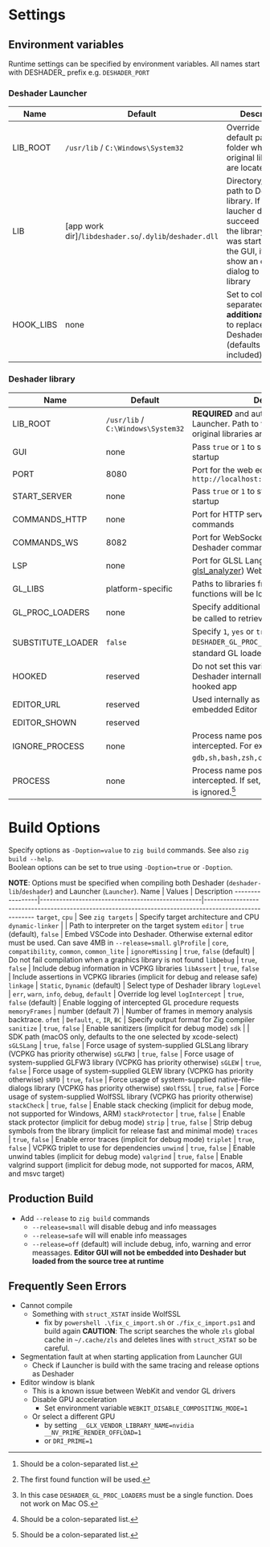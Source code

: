 # Settings
## Environment variables
Runtime settings can be specified by environment variables.
All names start with DESHADER_ prefix e.g. `DESHADER_PORT`
### Deshader Launcher
Name      | Default                                                   | Description
----------|-----------------------------------------------------------|---------------------------------------------------------------------------------------------------------------------------------------------------------------------------------------
LIB_ROOT  | `/usr/lib` / `C:\Windows\System32`                        | Override the default path to the folder where the original libraries are located
LIB       | \[app work dir\]/`libdeshader.so`/`.dylib`/`deshader.dll` | Directory/complete path to Deshader library. If the laucher does not succeed in finding the library and it was started with the GUI, it will show an open dialog to select the library
HOOK_LIBS | none                                                      | Set to colon-separated list of **additional** libraries to replace with Deshader library (defaults always included)
### Deshader library
Name              | Default                            | Description
------------------|------------------------------------|----------------------------------------------------------------------------------------------------------------------------------------
LIB_ROOT          | `/usr/lib` / `C:\Windows\System32` | **REQUIRED** and automatically set by the Launcher. Path to the folder where the original libraries are located
GUI               | none                               | Pass `true` or `1` to show the editor window on startup
PORT              | 8080                               | Port for the web editor at `http://localhost:DESHADER_PORT/index.html`
START_SERVER      | none                               | Pass `true` or `1` to start the editor server on startup
COMMANDS_HTTP     | none                               | Port for HTTP server listening to Deshader commands
COMMANDS_WS       | 8082                               | Port for WebSocket server listening to Deshader commands (disabled by default)
LSP               | none                               | Port for GLSL Language Server (based on [glsl_analyzer](https://github.com/nolanderc/glsl_analyzer/)) WebSocket
GL_LIBS           | platform-specific                  | Paths to libraries from which the original GL functions will be loaded
GL_PROC_LOADERS   | none                               | Specify additional lodader functions that will be called to retrieve GL function pointers[^1][^2]
SUBSTITUTE_LOADER | `false`                            | Specify `1`, `yes` or `true` for calling `DESHADER_GL_PROC_LOADERS` instead of standard GL loader functions internally[^3]
HOOKED            | reserved                           | Do not set this variable. IT is used by Deshader internally as a flag of already hooked app
EDITOR_URL        | reserved                           | Used internally as a startup URL for embedded Editor
EDITOR_SHOWN      | reserved                           |
IGNORE_PROCESS    | none                               | Process name postfixes that won't be intercepted. For example `gdb,sh,bash,zsh,code,llvm-symbolizer`[^1]
PROCESS           | none                               | Process name postfixes that will be intercepted. If set, `DESHADER_IGNORE_PROCESS` is ignored.[^1]

[^1]: Should be a colon-separated list.
[^2]: The first found function will be used.
[^3]: In this case `DESHADER_GL_PROC_LOADERS` must be a single function. Does not work on Mac OS.

# Build Options
Specify options as `-Doption=value` to `zig build` commands. See also `zig build --help`.  
Boolean options can be set to true using `-Doption=true` or `-Doption`.

**NOTE**: Options must be specified when compiling both Deshader (`deshader-lib`/`deshader`) and Launcher (`Launcher`).
Name             | Values                                           | Description
-----------------|--------------------------------------------------|-------------------------------------------------------------------------------------------------------
`target`, `cpu`  | See `zig targets`                                | Specify target architecture and CPU
`dynamic-linker` |                                                  | Path to interpreter on the target system
`editor`         | `true` (default), `false`                        | Embed VSCode into Deshader. Otherwise external editor must be used. Can save 4MB in `--release=small`.
`glProfile`      | `core`, `compatibility`, `common`, `common_lite` |
`ignoreMissing`  | `true`, `false` (default)                        | Do not fail compilation when a graphics library is not found
`libDebug`       | `true`, `false`                                  | Include debug information in VCPKG libraries
`libAssert`      | `true`, `false`                                  | Include assertions in VCPKG libraries (implicit for debug and release safe)
`linkage`        | `Static`, `Dynamic` (default)                    | Select type of Deshader library
`logLevel`       | `err`, `warn`, `info`, `debug`, `default`        | Override log level
`logIntercept`   | `true`, `false` (default)                        | Enable logging of intercepted GL procedure requests
`memoryFrames`   | number (default 7)                               | Number of frames in memory analysis backtrace.
`ofmt`           | `Default`, `c`, `IR`, `BC`                       | Specify output format for Zig compiler
`sanitize`       | `true`, `false`                                  | Enable sanitizers (implicit for debug mode)
`sdk`            |                                                  | SDK path (macOS only, defaults to the one selected by xcode-select)
`sGLSLang`       | `true`, `false`                                  | Force usage of system-supplied GLSLang library (VCPKG has priority otherwise)
`sGLFW3`         | `true`, `false`                                  | Force usage of system-supplied GLFW3 library (VCPKG has priority otherwise)
`sGLEW`          | `true`, `false`                                  | Force usage of system-supplied GLEW library (VCPKG has priority otherwise)
`sNFD`           | `true`, `false`                                  | Force usage of system-supplied native-file-dialogs library (VCPKG has priority otherwise)
`sWolfSSL`       | `true`, `false`                                  | Force usage of system-supplied WolfSSL library (VCPKG has priority otherwise)
`stackCheck`     | `true`, `false`                                  | Enable stack checking (implicit for debug mode, not supported for Windows, ARM)
`stackProtector` | `true`, `false`                                  | Enable stack protector (implicit for debug mode)
`strip`          | `true`, `false`                                  | Strip debug symbols from the library (implicit for release fast and minimal mode)
`traces`         | `true`, `false`                                  | Enable error traces (implicit for debug mode)
`triplet`        | `true`, `false`                                  | VCPKG triplet to use for dependencies
`unwind`         | `true`, `false`                                  | Enable unwind tables (implicit for debug mode)
`valgrind`       | `true`, `false`                                  | Enable valgrind support (implicit for debug mode, not supported for macos, ARM, and msvc target)
 
## Production Build
- Add `--release` to `zig build` commands
    - `--release=small` will disable debug and info meassages
    - `--release=safe` will will enable info meassages
    - `--release=off` (default) will include debug, info, warning and error meassages. **Editor GUI will not be embedded into Deshader but loaded from the source tree at runtime**

## Frequently Seen Errors
- Cannot compile
    - Something with `struct_XSTAT` inside WolfSSL
        - fix by `powershell .\fix_c_import.sh` or `./fix_c_import.ps1` and build again
        **CAUTION**: The script searches the whole `zls` global cache in `~/.cache/zls` and deletes lines with `struct_XSTAT` so be careful.
- Segmentation fault at when starting application from Launcher GUI
    - Check if Launcher is build with the same tracing and release options as Deshader
- Editor window is blank
    - This is a known issue between WebKit and vendor GL drivers
    - Disable GPU acceleration
        - Set environment variable `WEBKIT_DISABLE_COMPOSITING_MODE=1`
    - Or select a different GPU
        - by setting `__GLX_VENDOR_LIBRARY_NAME=nvidia __NV_PRIME_RENDER_OFFLOAD=1`
        - or `DRI_PRIME=1`